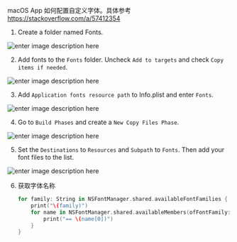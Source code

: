 macOS App 如何配置自定义字体。具体参考 https://stackoverflow.com/a/57412354

1. Create a folder named Fonts.

![enter image description here](https://i.stack.imgur.com/vVCFC.png)

2. Add fonts to the `Fonts` folder. Uncheck `Add to targets` and check `Copy items if needed`.

![enter image description here](https://i.stack.imgur.com/6unon.png)

3. Add `Application fonts resource path` to Info.plist and enter `Fonts`.

![enter image description here](https://i.stack.imgur.com/Mwji4.png)

4. Go to `Build Phases` and create a `New Copy Files Phase`.

![enter image description here](https://i.stack.imgur.com/8k0Jl.png)

5. Set the `Destinations` to `Resources` and `Subpath` to `Fonts`. Then add your font files to the list.

![enter image description here](https://i.stack.imgur.com/ptkFy.png)

6. 获取字体名称

   ```swift
   for family: String in NSFontManager.shared.availableFontFamilies {
       print("\(family)")
       for name in NSFontManager.shared.availableMembers(ofFontFamily: family)! {
           print("== \(name[0])")
       }
   }
   ```

   